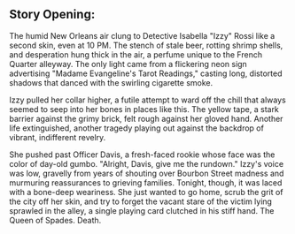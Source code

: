 ## Story Opening:

The humid New Orleans air clung to Detective Isabella "Izzy" Rossi like a second skin, even at 10 PM. The stench of stale beer, rotting shrimp shells, and desperation hung thick in the air, a perfume unique to the French Quarter alleyway. The only light came from a flickering neon sign advertising "Madame Evangeline's Tarot Readings," casting long, distorted shadows that danced with the swirling cigarette smoke.

Izzy pulled her collar higher, a futile attempt to ward off the chill that always seemed to seep into her bones in places like this. The yellow tape, a stark barrier against the grimy brick, felt rough against her gloved hand. Another life extinguished, another tragedy playing out against the backdrop of vibrant, indifferent revelry.

She pushed past Officer Davis, a fresh-faced rookie whose face was the color of day-old gumbo. "Alright, Davis, give me the rundown." Izzy's voice was low, gravelly from years of shouting over Bourbon Street madness and murmuring reassurances to grieving families. Tonight, though, it was laced with a bone-deep weariness. She just wanted to go home, scrub the grit of the city off her skin, and try to forget the vacant stare of the victim lying sprawled in the alley, a single playing card clutched in his stiff hand. The Queen of Spades. Death.
